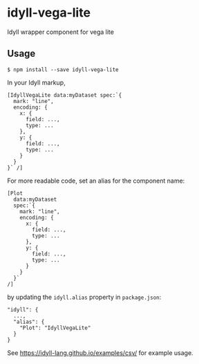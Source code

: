# idyll-vega-lite
Idyll wrapper component for vega lite

## Usage

```
$ npm install --save idyll-vega-lite
```

In your Idyll markup,

```
[IdyllVegaLite data:myDataset spec:`{
  mark: "line",
  encoding: {
    x: {
      field: ...,
      type: ...
    },
    y: {
      field: ...,
      type: ...
    }
  }
}` /]

```


For more readable code, set an alias for the component name:

```
[Plot 
  data:myDataset 
  spec:`{
    mark: "line",
    encoding: {
      x: {
        field: ...,
        type: ...
      },
      y: {
        field: ...,
        type: ...
      }
    }
  }` 
/]

```

by updating the `idyll.alias` property in `package.json`:

```
"idyll": {
  ...,
  "alias": {
    "Plot": "IdyllVegaLite"
  }
}
```

See https://idyll-lang.github.io/examples/csv/ for example usage.
